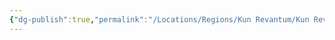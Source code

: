 ```yaml
---
{"dg-publish":true,"permalink":"/Locations/Regions/Kun Revantum/Kun Revantum Settlements/Revantum Nova/Lower Ring/House Allure/"}
---
```


